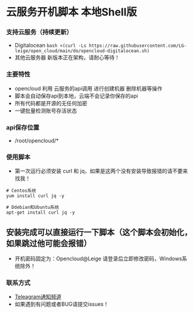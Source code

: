 # 云服务开机脚本 本地Shell版

### 支持云服务（持续更新）
- Digitalocean ```bash <(curl -Ls https://raw.githubusercontent.com/LG-leige/open_cloud/main/do/opencloud-digitalocean.sh)```
- 其他云服务器 新版本正在架构，请耐心等待！

### 主要特性
- opencloud 利用 云服务的api调用 进行创建机器 删除机器等操作
- 脚本会自动保存api到本地，云端不会记录你保存的api
- 所有代码都是开源的无任何加密
- 一键批量检测账号存活状态

### api保存位置
- /root/opencloud/*

### 使用脚本

- 第一次运行必须安装 curl 和 jq，如果是这两个没有安装导致报错的请不要来找我！
```
# Centos系统
yum install curl jq -y
 
# Ddebian和Ubuntu系统
apt-get install curl jq -y
```

安装完成可以直接运行一下脚本（这个脚本会初始化，如果跳过他可能会报错）
- 
- 开机密码固定为：Opencloud@Leige 请登录后立即修改密码，Windows系统除外！

### 联系方式
- [Teleagram通知频道](https://t.me/openccloud "@openccloud")
- 如果遇到有问题或者BUG请提交issues！
